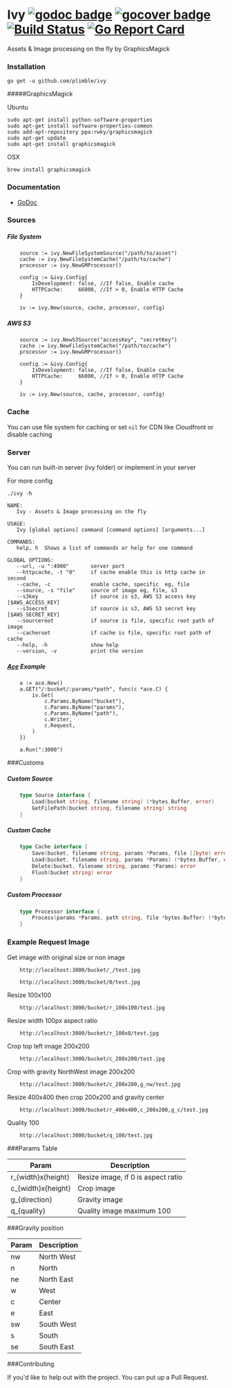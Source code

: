 Ivy [![godoc badge](http://godoc.org/github.com/plimble/ivy?status.png)](http://godoc.org/github.com/plimble/ivy)   [![gocover badge](http://gocover.io/_badge/github.com/plimble/ivy?t=10)](http://gocover.io/github.com/plimble/ivy) [![Build Status](https://api.travis-ci.org/plimble/ivy.svg?branch=master&t=10)](https://travis-ci.org/plimble/ivy) [![Go Report Card](http://goreportcard.com/badge/plimble/ivy?t=10)](http:/goreportcard.com/report/plimble/ivy)
=========

Assets & Image processing on the fly by GraphicsMagick

### Installation
`go get -u github.com/plimble/ivy`

#####GraphicsMagick

Ubuntu
```shell
sudo apt-get install python-software-properties
sudo apt-get install software-properties-common
sudo add-apt-repository ppa:rwky/graphicsmagick
sudo apt-get update
sudo apt-get install graphicsmagick
```

OSX
```
brew install graphicsmagick
```

### Documentation
 - [GoDoc](http://godoc.org/github.com/plimble/ivy)

### Sources

##### File System

```
	source := ivy.NewFileSystemSource("/path/to/asset")
	cache := ivy.NewFileSystemCache("/path/to/cache")
	processor := ivy.NewGMProcessor()

	config := &ivy.Config{
		IsDevelopment: false, //If false, Enable cache
		HTTPCache:     66000, //If > 0, Enable HTTP Cache
	}

	iv := ivy.New(source, cache, processor, config)
```

##### AWS S3

```
	source := ivy.NewS3Source("accessKey", "secretKey")
	cache := ivy.NewFileSystemCache("/path/to/cache")
	processor := ivy.NewGMProcessor()

	config := &ivy.Config{
		IsDevelopment: false, //If false, Enable cache
		HTTPCache:     66000, //If > 0, Enable HTTP Cache
	}

	iv := ivy.New(source, cache, processor, config)
```

### Cache

You can use file system for caching or set `nil` for CDN like Cloudfront or disable caching


### Server

You can run built-in server (ivy folder) or implement in your server

For more config

```shell
./ivy -h

NAME:
   Ivy - Assets & Image processing on the fly

USAGE:
   Ivy [global options] command [command options] [arguments...]

COMMANDS:
   help, h	Shows a list of commands or help for one command

GLOBAL OPTIONS:
   --url, -u ":4900"	   server port
   --httpcache, -t "0"	   if cache enable this is http cache in second
   --cache, -c 		       enable cache, specific  eg, file
   --source, -s "file"	   source of image eg, file, s3
   --s3key 		           if source is s3, AWS S3 access key [$AWS_ACCESS_KEY]
   --s3secret 		       if source is s3, AWS S3 secret key [$AWS_SECRET_KEY]
   --sourceroot 	       if source is file, specific root path of image
   --cacheroot 		       if cache is file, specific root path of cache
   --help, -h		       show help
   --version, -v	       print the version
```

##### [Ace](https://github.com/plimble/ace) Example

```
	a := ace.New()
	a.GET("/:bucket/:params/*path", func(c *ace.C) {
		iv.Get(
			c.Params.ByName("bucket"),
			c.Params.ByName("params"),
			c.Params.ByName("path"),
			c.Writer,
			c.Request,
		)
	})

	a.Run(":3000")
```

###Customs

##### Custom Source
```go
	type Source interface {
		Load(bucket string, filename string) (*bytes.Buffer, error)
		GetFilePath(bucket string, filename string) string
	}
```

##### Custom Cache
```go
	type Cache interface {
		Save(bucket, filename string, params *Params, file []byte) error
		Load(bucket, filename string, params *Params) (*bytes.Buffer, error)
		Delete(bucket, filename string, params *Params) error
		Flush(bucket string) error
	}
```

##### Custom Processor
```go
	type Processor interface {
		Process(params *Params, path string, file *bytes.Buffer) (*bytes.Buffer, error)
	}
```

### Example Request Image
Get image with original size or non image

```
	http://localhost:3000/bucket/_/test.jpg
```

```
	http://localhost:3000/bucket/0/test.jpg
```

Resize 100x100

```
	http://localhost:3000/bucket/r_100x100/test.jpg
```

Resize width 100px aspect ratio

```
	http://localhost:3000/bucket/r_100x0/test.jpg
```

Crop top left image 200x200

```
	http://localhost:3000/bucket/c_200x200/test.jpg
```

Crop with gravity NorthWest image 200x200

```
	http://localhost:3000/bucket/c_200x200,g_nw/test.jpg
```

Resize 400x400 then crop 200x200 and gravity center

```
	http://localhost:3000/bucket/r_400x400,c_200x200,g_c/test.jpg
```

Quality 100

```
	http://localhost:3000/bucket/q_100/test.jpg
```

###Params Table

| Param               | Description                            |
|---------------------|----------------------------------------|
| r_{width}x{height}  | Resize image, if 0 is aspect ratio     |
| c_{width}x{height}  | Crop image                             |
| g_{direction}       | Gravity image                          |
| q_{quality}         | Quality image maximum 100              |

###Gravity position

| Param | Description                            |
|-------|----------------------------------------|
| nw    | North West                             |
| n     | North                                  |
| ne    | North East                             |
| w     | West                                   |
| c     | Center                                 |
| e     | East                                   |
| sw    | South West                             |
| s     | South                                  |
| se    | South East                             |


###Contributing

If you'd like to help out with the project. You can put up a Pull Request.

